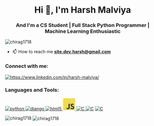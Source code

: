 <h1 align="center">Hi 👋, I'm Harsh Malviya</h1>
<h3 align="center">And I'm a CS Student | Full Stack Python Programmer | Machine Learning Enthusiastic</h3>

<p align="left"> <img src="https://komarev.com/ghpvc/?username=chirag1718&label=Profile%20views&color=0e75b6&style=flat" alt="chirag1718" /> </p>

- 📫 How to reach me **site.dev.harsh@gmail.com**

<h3 align="left">Connect with me:</h3>
<p align="left">
<a href="https://www.linkedin.com/in/harsh-malviya/" target="blank"><img align="center" src="https://raw.githubusercontent.com/rahuldkjain/github-profile-readme-generator/master/src/images/icons/Social/linked-in-alt.svg" alt="https://www.linkedin.com/in/harsh-malviya/" height="30" width="40" /></a>
</p>

<h3 align="left">Languages and Tools:</h3>
<p align="left"><a href="https://www.w3schools.com/python/" target="_blank" rel="noreferrer"> <img src="https://img.icons8.com/color/48/000000/python--v1.png" alt="python" width="40" height="40"/> </a><a href="https://www.djangoproject.com//" target="_blank" rel="noreferrer"> <img src="https://img.icons8.com/color/48/000000/django.png" alt="django" width="40" height="40"/> </a> <a href="https://www.w3.org/html/" target="_blank" rel="noreferrer"> <img src="https://img.icons8.com/color/48/000000/html-5--v1.png" alt="html5" width="40" height="40"/> </a> <a href="https://developer.mozilla.org/en-US/docs/Web/JavaScript" target="_blank" rel="noreferrer"> <img src="https://raw.githubusercontent.com/devicons/devicon/master/icons/javascript/javascript-original.svg" alt="javascript" width="40" height="40"/> </a><a href="#" target="_blank" rel="noreferrer"> <img src="https://img.icons8.com/ios/50/000000/c.png" alt="C" width="40" height="40"/> </a> <a href="#" target="_blank" rel="noreferrer"> <img src="https://img.icons8.com/color/48/000000/c-plus-plus-logo.png" alt="C" width="40" height="40"/></a> <a href="#" target="_blank" rel="noreferrer"> <img src="https://img.icons8.com/color/48/000000/bootstrap.png" alt="C" width="40" height="40"/> </a> </p>

<p><img align="left" src="https://github-readme-stats.vercel.app/api/top-langs?username=harshjr97&show_icons=true&locale=en&layout=compact" alt="chirag1718" /></p>

<p>&nbsp;<img align="center" src="https://github-readme-stats.vercel.app/api?username=harshjr97&show_icons=true&locale=en" alt="chirag1718" /></p>
